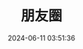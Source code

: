 ---
title: 朋友圈
type: "fcircle"
comments: false
aside: false
date: 2024-06-11 03:51:36
top_img: false
---